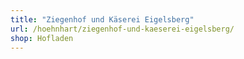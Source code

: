 ```yaml
---
title: "Ziegenhof und Käserei Eigelsberg"
url: /hoehnhart/ziegenhof-und-kaeserei-eigelsberg/
shop: Hofladen
---
```

